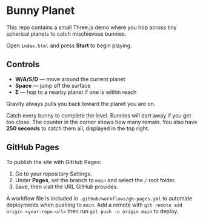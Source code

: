 # Bunny Planet

This repo contains a small Three.js demo where you hop across tiny spherical planets to catch mischievous bunnies.

Open `index.html` and press **Start** to begin playing.

## Controls

- **W/A/S/D** — move around the current planet
- **Space** — jump off the surface
- **E** — hop to a nearby planet if one is within reach

Gravity always pulls you back toward the planet you are on.

Catch every bunny to complete the level. Bunnies will dart away if you get too close. The counter in the corner shows how many remain. You also have **250 seconds** to catch them all, displayed in the top right.

## GitHub Pages

To publish the site with GitHub Pages:

1. Go to your repository Settings.
2. Under **Pages**, set the branch to `main` and select the `/` root folder.
3. Save, then visit the URL GitHub provides.

A workflow file is included in `.github/workflows/gh-pages.yml` to automate deployments when pushing to `main`. Add a remote with `git remote add origin <your-repo-url>` then run `git push -u origin main` to deploy.

